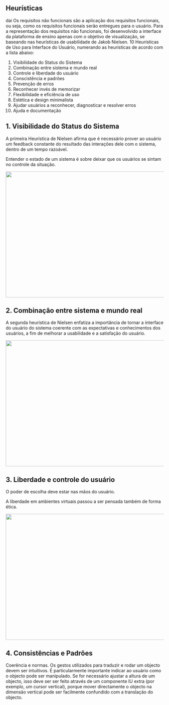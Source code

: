 ## Heurísticas 
dai 
Os requisitos não funcionais são a aplicação dos requisitos funcionais, ou seja, como os requisitos funcionais serão entregues para o usuário. Para a representação dos requisitos não funcionais, foi desenvolvido a interface da plataforma de ensino apenas com o objetivo de visualização, se baseando nas heurísticas de usabilidade de Jakob Nielsen. 10 Heurísticas de Uso para Interface do Usuário, numerando as heurísticas de acordo com a lista abaixo:

1. Visibilidade do Status do Sistema
2. Combinação entre sistema e mundo real
3. Controle e liberdade do usuário
4. Conscistência e padrões
5. Prevenção de erros
6. Reconhecer invés de memorizar
7. Flexibilidade e eficiência de uso
8. Estética e design minimalista
9. Ajudar usuários a reconhecer, diagnosticar e resolver erros
10. Ajuda e documentação


## 1. Visibilidade do Status do Sistema

<p> A primeira Heurística de Nielsen afirma que é necessário prover ao usuário um feedback constante do resultado das interações dele com o sistema, dentro de um tempo razoável. <p> 
<p> Entender o estado de um sistema é sobre deixar que os usuários se sintam no controle da situação. <p>
  
<img src = "https://user-images.githubusercontent.com/89950512/235928102-1fa91dab-47f7-4681-b1a2-f006859303db.png"
style="width:700px;height:400px;">

  
  
  ## 2. Combinação entre sistema e mundo real
  
  <p> A segunda heurística de Nielsen enfatiza a importância de tornar a interface do usuário do sistema coerente com as expectativas e conhecimentos dos usuários, a fim de melhorar a usabilidade e a satisfação do usuário.      <p>
    
<img src = "https://user-images.githubusercontent.com/89950512/235941527-9d0965d2-c877-4798-b3b1-f36d9ad32481.png"
style="width:700px;height:400px;">    

    
 ## 3. Liberdade e controle do usuário 
    
 <p> O poder de escolha deve estar nas mãos do usuário. <p>
 <p> A liberdade em ambientes virtuais passou a ser pensada também de forma ética.  <p>
    
    
  <img src = "https://user-images.githubusercontent.com/89950512/236580881-8626cffa-9f1e-4699-8523-0ca4107bf40a.png" style="width:700px;height:400px;">

  ## 4. Consistências e Padrões 
   
  <p> Coerência e normas. Os gestos utilizados para traduzir e
rodar um objecto devem ser intuitivos. É particularmente importante
indicar ao usuário como o objecto pode ser manipulado. Se
for necessário ajustar a altura de um objecto, isso deve ser
ser feito através de um componente IU extra (por exemplo, um cursor vertical), porque
mover directamente o objecto na dimensão vertical pode ser
facilmente confundido com a translação do objecto.  <p> 
    

    
    
    
    
    
    
    
    
